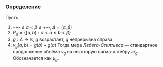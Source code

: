 ### Определение
Пусть 
1. $-\infty \leq \alpha < \beta \leq +\infty$, $\Delta = (\alpha, \beta)$
2. $P_{\Delta} = \{ [a, b) : \alpha < a \leq b < \beta \}$
3. $g : \Delta \to \mathbb{R}$, $g$ возрастает, $g$ непрерывна справа
4. $v_{g}[a, b) = g(b) - g(a)$
Тогда мера *Лебега-Стилтьеса* — стандартное продолжение объёма $v_{g}$ на некоторую сигма-алгебру $\mathcal{A}_{g}$. Обозначается как $\mu_{g}$.